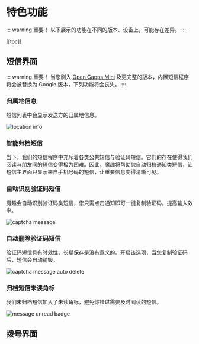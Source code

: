 # 特色功能

::: warning 重要！
以下展示的功能在不同的版本、设备上，可能存在差异。
:::

[[toc]]

## 短信界面

::: warning 重要！
当您刷入 [Open Gapps Mini](https://github.com/opengapps/opengapps/wiki/Mini-Package) 及更完整的版本，内置短信程序将会被替换为 Google 版本，下列功能将会丧失。
:::

### 归属地信息 <Badge text="MK44.4+"/>
短信列表中会显示发送方的归属地信息。

![location info](/screenshots/zh/messaging_location.png)

### 智能归档短信 <Badge text="目前仅支持中国大陆、中国香港、马来西亚与印度号码的识别" type="warn"/> <Badge text="MK71.2+"/>

当下，我们的短信程序中充斥着各类公共短信与验证码短信。它们的存在使得我们阅读与朋友间的短信变得极为困难。因此，魔趣将帮助您自动归档通知类短信，让短信主界面只显示来自手机号码的短信，让重要信息变得清晰可见。

### 自动识别验证码短信 <Badge text="MK60.1+"/>

魔趣会自动识别验证码类短信，您只需点击通知即可一键复制验证码，提高输入效率。

![captcha message](/screenshots/zh/messaging_captcha.png)

### 自动删除验证码短信 <Badge text="MK71.2+"/>

验证码短信具有时效性，长期保存是没有意义的。开启该选项，当您复制验证码后，短信会自动销毁。

![captcha message auto delete](/screenshots/zh/messaging_captcha_autodelete.png)

### 归档短信未读角标 <Badge text="MK71.2+" />

我们未归档短信加入了未读角标，避免你错过需要及时阅读的短信。

![message unread badge](/screenshots/zh/messaging_unread_badge.png)

## 拨号界面



